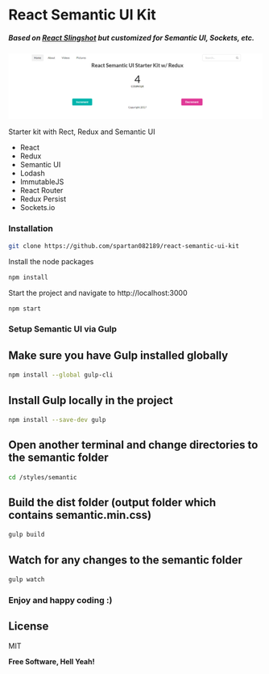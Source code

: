 # React Semantic UI Kit

##### Based on [React Slingshot](https://github.com/coryhouse/react-slingshot) but customized for Semantic UI, Sockets, etc.

![Demo screenshot](/src/assets/images/demo.png)

Starter kit with Rect, Redux and Semantic UI

  - React
  - Redux
  - Semantic UI
  - Lodash
  - ImmutableJS
  - React Router
  - Redux Persist
  - Sockets.io

### Installation

```sh
git clone https://github.com/spartan082189/react-semantic-ui-kit
```
Install the node packages
```sh
npm install
```
Start the project and navigate to http://localhost:3000
```sh
npm start
```

### Setup Semantic UI via Gulp

## Make sure you have Gulp installed globally
```sh
npm install --global gulp-cli
```
## Install Gulp locally in the project
```sh
npm install --save-dev gulp
```
## Open another terminal and change directories to the semantic folder
```sh
cd /styles/semantic
```
## Build the dist folder (output folder which contains semantic.min.css)
```sh
gulp build
```
## Watch for any changes to the semantic folder
```sh
gulp watch
```

### Enjoy and happy coding :)
License
----

MIT


**Free Software, Hell Yeah!**
